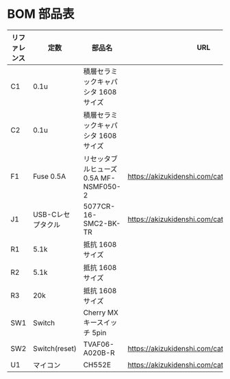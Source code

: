 # BOM 部品表

<!-- リファレンス, 定数, 部品名, URL
C1, 0.1u, 積層セラミックキャパシタ 1608サイズ
C2, 0.1u, 積層セラミックキャパシタ 1608サイズ
F1, Fuse 0.5A, リセッタブルヒューズ 0.5A MF-NSMF050-2, https://akizukidenshi.com/catalog/g/g115300/
J1, USB-Cレセプタクル, 5077CR-16-SMC2-BK-TR, https://akizukidenshi.com/catalog/g/g114356/
R1, 5.1k, 抵抗 1608サイズ
R2, 5.1k, 抵抗 1608サイズ
R3, 20k, 抵抗 1608サイズ
SW1, Switch, Cherry MX キースイッチ 5pin
SW2, Swtich(reset), TVAF06-A020B-R, https://akizukidenshi.com/catalog/g/g114888/
U1, マイコン, CH552E, https://akizukidenshi.com/catalog/g/g118002/ -->

| リファレンス | 定数          | 部品名                            | URL                                                               |
|--------------|---------------|----------------------------------|-------------------------------------------------------------------|
| C1           | 0.1u          | 積層セラミックキャパシタ 1608サイズ |                                                                   |
| C2           | 0.1u          | 積層セラミックキャパシタ 1608サイズ |                                                                   |
| F1           | Fuse 0.5A     | リセッタブルヒューズ 0.5A MF-NSMF050-2 | https://akizukidenshi.com/catalog/g/g115300/                       |
| J1           | USB-Cレセプタクル | 5077CR-16-SMC2-BK-TR               | https://akizukidenshi.com/catalog/g/g114356/                       |
| R1           | 5.1k          | 抵抗 1608サイズ                     |                                                                   |
| R2           | 5.1k          | 抵抗 1608サイズ                     |                                                                   |
| R3           | 20k           | 抵抗 1608サイズ                     |                                                                   |
| SW1          | Switch        | Cherry MX キースイッチ 5pin         |                                                                   |
| SW2          | Switch(reset) | TVAF06-A020B-R                     | https://akizukidenshi.com/catalog/g/g114888/                       |
| U1           | マイコン       | CH552E                             | https://akizukidenshi.com/catalog/g/g118002/                       |
